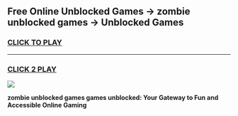 
## Free Online Unblocked Games → zombie unblocked games → Unblocked Games
<h3>
<a href="https://premium.freeplayer.one?title=zombie_unblocked_games&ref=21F">CLICK TO PLAY</a></h3>
<hr>

<h3>
<a href="https://premium.freeplayer.one?title=zombie_unblocked_games&ref=21F">CLICK 2 PLAY</a>
  
</h3>

<a href="https://premium.freeplayer.one?title=zombie_unblocked_games&ref=21F/"><img src="https://clearcache.store/games.png"></a>


**zombie unblocked games games unblocked: Your Gateway to Fun and Accessible Online Gaming**
